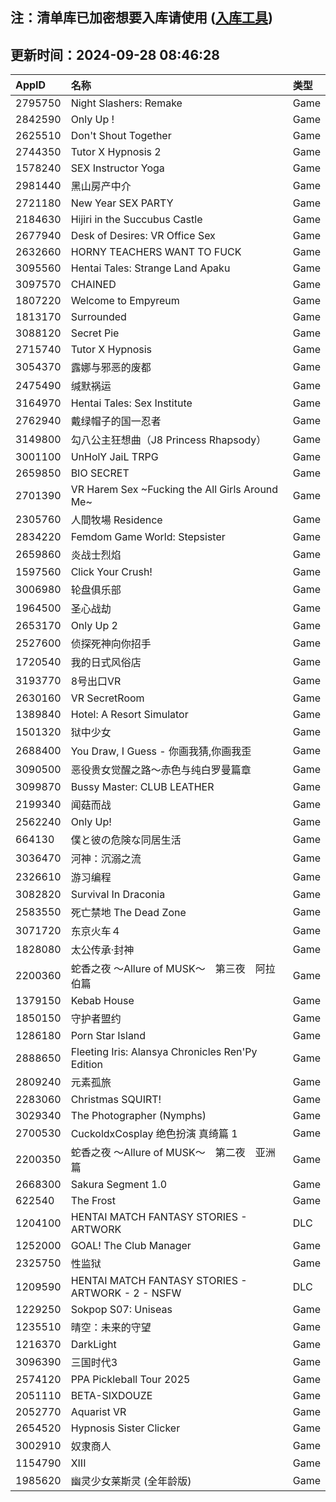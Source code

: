 ## 注：清单库已加密想要入库请使用 ([入库工具](https://github.com/BlankTMing/ManifestAutoUpdate/releases))

## 更新时间：2024-09-28 08:46:28
| AppID | 名称 | 类型  |
| :-------------------- | :----------------------------- | :----------- |
| 2795750 | Night Slashers: Remake| Game |
| 2842590 | Only Up !| Game |
| 2625510 | Don't Shout Together| Game |
| 2744350 | Tutor X Hypnosis 2| Game |
| 1578240 | SEX Instructor Yoga| Game |
| 2981440 | 黑山房产中介| Game |
| 2721180 | New Year SEX PARTY| Game |
| 2184630 | Hijiri in the Succubus Castle| Game |
| 2677940 | Desk of Desires: VR Office Sex| Game |
| 2632660 | HORNY TEACHERS WANT TO FUCK| Game |
| 3095560 | Hentai Tales: Strange Land Apaku| Game |
| 3097570 | CHAINED| Game |
| 1807220 | Welcome to Empyreum| Game |
| 1813170 | Surrounded| Game |
| 3088120 | Secret Pie| Game |
| 2715740 | Tutor X Hypnosis| Game |
| 3054370 | 露娜与邪恶的废都| Game |
| 2475490 | 缄默祸运| Game |
| 3164970 | Hentai Tales: Sex Institute| Game |
| 2762940 | 戴绿帽子的国一忍者| Game |
| 3149800 | 勾八公主狂想曲（J8 Princess Rhapsody）| Game |
| 3001100 | UnHolY JaiL TRPG| Game |
| 2659850 | BIO SECRET| Game |
| 2701390 | VR Harem Sex ~Fucking the All Girls Around Me~| Game |
| 2305760 | 人間牧場 Residence| Game |
| 2834220 | Femdom Game World: Stepsister| Game |
| 2659860 | 炎战士烈焰| Game |
| 1597560 | Click Your Crush!| Game |
| 3006980 | 轮盘俱乐部| Game |
| 1964500 | 圣心战劫| Game |
| 2653170 | Only Up 2| Game |
| 2527600 | 侦探死神向你招手| Game |
| 1720540 | 我的日式风俗店| Game |
| 3193770 | 8号出口VR| Game |
| 2630160 | VR SecretRoom| Game |
| 1389840 | Hotel: A Resort Simulator| Game |
| 1501320 | 狱中少女| Game |
| 2688400 | You Draw, I Guess - 你画我猜,你画我歪| Game |
| 3090500 | 恶役贵女觉醒之路～赤色与纯白罗曼篇章| Game |
| 3099870 | Bussy Master: CLUB LEATHER| Game |
| 2199340 | 闻菇而战| Game |
| 2562240 | Only Up!| Game |
| 664130 | 僕と彼の危険な同居生活| Game |
| 3036470 | 河神：沉溺之流| Game |
| 2326610 | 游习编程| Game |
| 3082820 | Survival In Draconia| Game |
| 2583550 | 死亡禁地   The Dead Zone| Game |
| 3071720 | 东京火车４| Game |
| 1828080 | 太公传承·封神| Game |
| 2200360 | 蛇香之夜 ～Allure of MUSK～　第三夜　阿拉伯篇| Game |
| 1379150 | Kebab House| Game |
| 1850150 | 守护者盟约| Game |
| 1286180 | Porn Star Island| Game |
| 2888650 | Fleeting Iris: Alansya Chronicles Ren'Py Edition| Game |
| 2809240 | 元素孤旅| Game |
| 2283060 | Christmas SQUIRT!| Game |
| 3029340 | The Photographer (Nymphs)| Game |
| 2700530 | CuckoldxCosplay 绝色扮演 真绮篇 1| Game |
| 2200350 | 蛇香之夜 ～Allure of MUSK～　第二夜　亚洲篇| Game |
| 2668300 | Sakura Segment 1.0| Game |
| 622540 | The Frost| Game |
| 1204100 | HENTAI MATCH FANTASY STORIES - ARTWORK| DLC |
| 1252000 | GOAL! The Club Manager| Game |
| 2325750 | 性监狱| Game |
| 1209590 | HENTAI MATCH FANTASY STORIES - ARTWORK - 2 - NSFW| DLC |
| 1229250 | Sokpop S07: Uniseas| Game |
| 1235510 | 晴空：未来的守望| Game |
| 1216370 | DarkLight| Game |
| 3096390 | 三国时代3| Game |
| 2574120 | PPA Pickleball Tour 2025| Game |
| 2051110 | BETA-SIXDOUZE| Game |
| 2052770 | Aquarist VR| Game |
| 2654520 | Hypnosis Sister Clicker| Game |
| 3002910 | 奴隶商人| Game |
| 1154790 | XIII| Game |
| 1985620 | 幽灵少女莱斯灵 (全年龄版)| Game |
